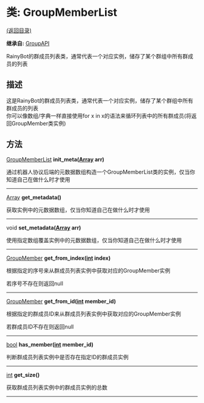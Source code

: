# 类: GroupMemberList  
[(返回目录)](README.md)  
  
**继承自:** [GroupAPI](GroupAPI.md)  
  
RainyBot的群成员列表类，通常代表一个对应实例，储存了某个群组中所有群成员的列表  
  
## 描述  
  
这是RainyBot的群成员列表类，通常代表一个对应实例，储存了某个群组中所有群成员的列表   
你可以像数组/字典一样直接使用for x in x的语法来循环列表中的所有群成员(将返回GroupMember类实例)  
  
## 方法 
  
[GroupMemberList](GroupMemberList.md) **init_meta([Array](https://docs.godotengine.org/en/latest/classes/class_array.html) arr)**  
  
通过机器人协议后端的元数据数组构造一个GroupMemberList类的实例，仅当你知道自己在做什么时才使用  
  
---  
  
[Array](https://docs.godotengine.org/en/latest/classes/class_array.html) **get_metadata()**  
  
获取实例中的元数据数组，仅当你知道自己在做什么时才使用  
  
---  
  
void **set_metadata([Array](https://docs.godotengine.org/en/latest/classes/class_array.html) arr)**  
  
使用指定数组覆盖实例中的元数据数组，仅当你知道自己在做什么时才使用  
  
---  
  
[GroupMember](GroupMember.md) **get_from_index([int](https://docs.godotengine.org/en/latest/classes/class_int.html) index)**  
  
根据指定的序号来从群成员列表实例中获取对应的GroupMember实例   
  
若序号不存在则返回null  
  
---  
  
[GroupMember](GroupMember.md) **get_from_id([int](https://docs.godotengine.org/en/latest/classes/class_int.html) member_id)**  
  
根据指定的群成员ID来从群成员列表实例中获取对应的GroupMember实例   
  
若群成员ID不存在则返回null  
  
---  
  
[bool](https://docs.godotengine.org/en/latest/classes/class_bool.html) **has_member([int](https://docs.godotengine.org/en/latest/classes/class_int.html) member_id)**  
  
判断群成员列表实例中是否存在指定ID的群成员实例  
  
---  
  
[int](https://docs.godotengine.org/en/latest/classes/class_int.html) **get_size()**  
  
获取群成员列表实例中的群成员实例的总数  
  
---  
  

